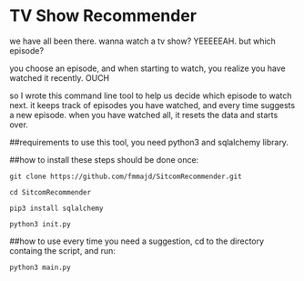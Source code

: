 # TV Show Recommender
we have all been there. wanna watch a tv show? YEEEEEAH. but which episode? 

you choose an episode, and when starting to watch, you realize you have watched it recently. OUCH

so I wrote this command line tool to help us decide which episode to watch next. it keeps track of episodes you have watched, and every time suggests a new episode. when you have watched all, it resets the data and starts over.

##requirements
to use this tool, you need python3 and sqlalchemy library.

##how to install
these steps should be done once:


```git clone https://github.com/fmmajd/SitcomRecommender.git```

```cd SitcomRecommender```

```pip3 install sqlalchemy```

```python3 init.py```

##how to use
every time you need a suggestion, cd to the directory containg the script, and run:

```python3 main.py```